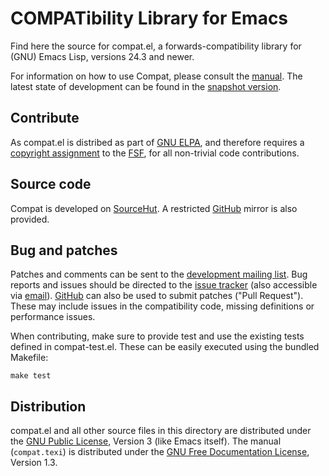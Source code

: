 COMPATibility Library for Emacs
===============================

Find here the source for compat.el, a forwards-compatibility library
for (GNU) Emacs Lisp, versions 24.3 and newer.

For information on how to use Compat, please consult the [manual].
The latest state of development can be found in the [snapshot
version].

[manual]: https://elpa.gnu.org/devel/doc/compat.html
[snapshot version]: https://elpa.gnu.org/packages/doc/compat.html

Contribute
----------

As compat.el is distribed as part of [GNU ELPA], and therefore
requires a [copyright assignment] to the [FSF], for all non-trivial code
contributions.

[GNU ELPA]: http://elpa.gnu.org/packages/compat.html
[copyright assignment]: https://www.gnu.org/software/emacs/manual/html_node/emacs/Copyright-Assignment.html
[FSF]: https://www.fsf.org/

Source code
-----------

Compat is developed on [SourceHut]. A restricted [GitHub] mirror is
also provided.

[SourceHut]: https://sr.ht/~pkal/compat
[GitHub]: https://github.com/phikal/compat.el

Bug and patches
---------------

Patches and comments can be sent to the [development mailing list].
Bug reports and issues should be directed to the [issue tracker] (also
accessible via [email]).  [GitHub] can also be used to submit patches
("Pull Request").  These may include issues in the compatibility code,
missing definitions or performance issues.

When contributing, make sure to provide test and use the existing
tests defined in compat-test.el.  These can be easily executed using
the bundled Makefile:

    make test

[development mailing list]: https://lists.sr.ht/~pkal/compat-devel
[issue tracker]: https://todo.sr.ht/~pkal/compat
[email]: mailto:~pkal/compat@todo.sr.ht

Distribution
------------

compat.el and all other source files in this directory are distributed
under the [GNU Public License], Version 3 (like Emacs itself).  The manual
(`compat.texi`) is distributed under the [GNU Free Documentation
License], Version 1.3.

[GNU Public License]: https://www.gnu.org/licenses/gpl-3.0.en.html
[GNU Free Documentation License]: https://www.gnu.org/licenses/fdl-1.3.html
